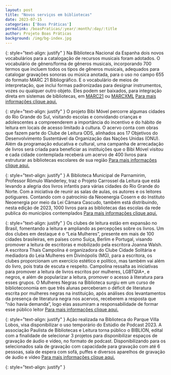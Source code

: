 ```yaml
---
layout: post
title: "Novos serviços em bibliotecas"
date: 2023-07-15
categories: ['Boas Práticas']
permalink: /boasPraticas/:year/:month/:day/:title
author: Projeto Boas Práticas
background: /img/bg-index.jpg
---
```

{: style="text-align: justify" }
Na Biblioteca Nacional da Espanha dois novos vocabulários para a catalogação de recursos musicais foram adotados. O vocabulário de gênero/forma de gêneros musicais, incorporando 700 termos que incluem todos os tipos de gêneros musicais, adequados para catalogar gravações sonoras ou música anotada, para o uso no campo 655 do formato MARC 21 Bibliográfico. E o vocabulário de meios de interpretação, que inclui formas padronizadas para designar instrumentos, vozes ou qualquer outro objeto. Eles podem ser baixados, para integração direta em sistemas de bibliotecas, em [MARC21](https://www.bne.es/redBNE/SuministroRegistros/Autoridades/MEDIOINT.zip) ou [MARCXML](https://www.bne.es/redBNE/SuministroRegistros/Autoridades/MEDIOINTxml.zip)
[Para mais informações clique aqui.](https://www.bne.es/es/noticias/publicados-dos-vocabularios-para-catalogacion-recursos-musicales?fbclid=IwAR01JgAPLUoRf6FDV0IaWDDevwb0NYoyuoTKW79Ml3hg-zMoKxu54K4QUVg)

{: style="text-align: justify" }
O projeto Bibi Móvel percorre algumas cidades do Rio Grande do Sul, visitando escolas e convidando crianças e adolescentes a compreenderem a importância do incentivo e do hábito de leitura em locais de acesso limitado à cultura. O acervo conta com obras que fazem parte do Clube de Leitura ODS, alinhados aos 17 Objetivos do Desenvolvimento Sustentável da Organização das Nações Unidas (ONU). Além da programação educativa e cultural, uma campanha de arrecadação de livros será criada para beneficiar as instituições que o Bibi Móvel visitou e cada cidade contemplada receberá um acervo de 400 livros para estruturar as bibliotecas escolares de sua região
[Para mais informações clique aqui.](https://www.jornaldocomercio.com/geral/2023/06/1112326-bibi-movel-projeto-de-incentivo-a-leitura-em-escolas-ira-passar-em-quatro-cidades-do-rs.html)

{: style="text-align: justify" }
A Biblioteca Municipal de Parnamirim, Professor Rômulo Wanderley, traz o Projeto Carrossel da Leitura que está levando a alegria dos livros infantis para várias cidades do Rio Grande do Norte. Com a iniciativa de reunir as salas de aulas, os autores e os leitores potiguares. Contando com o patrocínio da Neoenergia Cosern e do Instituto  Neoenergia por meio da Lei Câmara Cascudo, também está distribuindo, nesta edição de 2023, 1000 livros para as bibliotecas das escolas da rede publica do municípios contemplados
[Para mais informações clique aqui.](https://www.potiguarnoticias.com.br/noticias/55800/carrossel-da-leitura-vai-girar-na-nova-biblioteca-de-parnamirim)

{: style="text-align: justify" }
Os clubes de leitura estão em expansão no Brasil, fomentando a leitura e ampliando as percepções sobre os livros. Um dos clubes em destaque é o “Leia Mulheres”, presente em mais de 100 cidades brasileiras, em países como Suíça, Berlim e Portugal, visando promover a leitura de escritoras e mobilizado pela escritora Joanna Walsh. A escritora Thais Campolina é organizadora do Clube Cidade Solitária e mediadora do Leia Mulheres em Divinópolis (MG), para a escritora, os clubes proporcionam um exercício estético e político, mas também vai além do livro, pois trata de escuta e respeito. Campolina ressalta as iniciativas para promover a leitura de livros escritos por mulheres, LGBTQIA+, e negros, e além de popularizar a leitura, promover o acesso à literatura para esses grupos. O Mulheres Negras na Biblioteca surgiu em um curso de biblioteconomia em que três alunas perceberam o déficit de literatura escrita por mulheres negras na instituição, após análises dos levantamentos da presença de literatura negra nos acervos, receberem a resposta que “não havia demanda”, logo elas assumiram a responsabilidade de formar esse público leitor
[Para mais informações clique aqui.](https://www.brasildefato.com.br/2023/07/01/da-solidao-a-leitura-em-grupo-clubes-coletivos-ampliam-a-discussao-da-literatura?fbclid=IwAR2qdUGY_AlMhPQfqcNBr8l75AHZhh3v19aW71bzg-TWTGLyuG2LPseKzqE)

{: style="text-align: justify" }
Ação realizada na Biblioteca do Parque Villa Lobos, visa disponibilizar o uso temporário do Estúdio de Podcast 2023. A associação Paulista de Bibliotecas e Leitura torna público o BIBLION, edital com a finalidade de selecionar 3 projetos para disponibilizar espaços de gravação de áudio e vídeo, no formato de podcast. Disponibilizando para os selecionados sala de gravação com capacidade para gravação com até 6 pessoas, sala de espera com sofá, puffes e diversos aparelhos de gravação de áudio e vídeo
[Para mais informações clique aqui.](https://www.hstkfiles.com.br/biblion/lp/arquivos/3/SP%20Leituras_Edital%20Cess%C3%A3o%20de%20Uso%20de%20Espa%C3%A7o%20Est%C3%BAdio%20Podcast_.pdf)

{: style="text-align: justify" }

